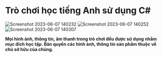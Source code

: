 # Trò chơi học tiếng Anh sử dụng C#

![Screenshot 2023-06-07 140232](https://github.com/Lamminhtuan/EnglishLearningGameWinform/assets/79350128/b72c7eb7-5d5d-4186-95f4-8a7fa13d6cf9)
![Screenshot 2023-06-07 140252](https://github.com/Lamminhtuan/EnglishLearningGameWinform/assets/79350128/3b6f2a3a-0465-4d8d-aae8-4fa5259a9bfb)
![Screenshot 2023-06-07 140307](https://github.com/Lamminhtuan/EnglishLearningGameWinform/assets/79350128/0f0fdaf5-b217-4af1-9835-e645899eea57)

<b>Mọi hình ảnh, thông tin, âm thanh trong trò chơi đều được sử dụng nhằm mục đích học tập. Bản quyền các hình ảnh, thông tin sản phẩm thuộc về chủ sở hữu của chúng.</b>
